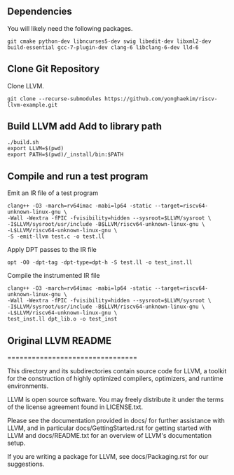 ## Dependencies
You will likely need the following packages.
```
git cmake python-dev libncurses5-dev swig libedit-dev libxml2-dev build-essential gcc-7-plugin-dev clang-6 libclang-6-dev lld-6
```

## Clone Git Repository
Clone LLVM.
```
git clone --recurse-submodules https://github.com/yonghaekim/riscv-llvm-example.git
```

## Build LLVM add Add to library path
```
./build.sh
export LLVM=$(pwd)
export PATH=$(pwd)/_install/bin:$PATH
```

## Compile and run a test program
Emit an IR file of a test program
```
clang++ -O3 -march=rv64imac -mabi=lp64 -static --target=riscv64-unknown-linux-gnu \
-Wall -Wextra -fPIC -fvisibility=hidden --sysroot=$LLVM/sysroot \
-I$LLVM/sysroot/usr/include -B$LLVM/riscv64-unknown-linux-gnu \
-L$LLVM/riscv64-unknown-linux-gnu \
-S -emit-llvm test.c -o test.ll
```

Apply DPT passes to the IR file
```
opt -O0 -dpt-tag -dpt-type=dpt-h -S test.ll -o test_inst.ll
```

Compile the instrumented IR file
```
clang++ -O3 -march=rv64imac -mabi=lp64 -static --target=riscv64-unknown-linux-gnu \
-Wall -Wextra -fPIC -fvisibility=hidden --sysroot=$LLVM/sysroot \
-I$LLVM/sysroot/usr/include -B$LLVM/riscv64-unknown-linux-gnu \
-L$LLVM/riscv64-unknown-linux-gnu \
test_inst.ll dpt_lib.o -o test_inst
```

## Original LLVM README
================================

This directory and its subdirectories contain source code for LLVM,
a toolkit for the construction of highly optimized compilers,
optimizers, and runtime environments.

LLVM is open source software. You may freely distribute it under the terms of
the license agreement found in LICENSE.txt.

Please see the documentation provided in docs/ for further
assistance with LLVM, and in particular docs/GettingStarted.rst for getting
started with LLVM and docs/README.txt for an overview of LLVM's
documentation setup.

If you are writing a package for LLVM, see docs/Packaging.rst for our
suggestions.
